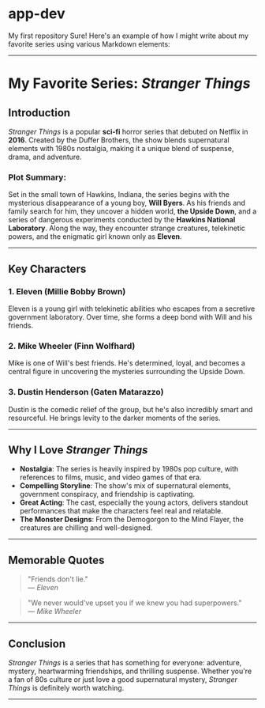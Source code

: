 # app-dev
My first repository
Sure! Here's an example of how I might write about my favorite series using various Markdown elements:

---

# **My Favorite Series: *Stranger Things***

## Introduction
*Stranger Things* is a popular **sci-fi** horror series that debuted on Netflix in **2016**. Created by the Duffer Brothers, the show blends supernatural elements with 1980s nostalgia, making it a unique blend of suspense, drama, and adventure.

### Plot Summary:
Set in the small town of Hawkins, Indiana, the series begins with the mysterious disappearance of a young boy, **Will Byers**. As his friends and family search for him, they uncover a hidden world, **the Upside Down**, and a series of dangerous experiments conducted by the **Hawkins National Laboratory**. Along the way, they encounter strange creatures, telekinetic powers, and the enigmatic girl known only as **Eleven**.

---

## Key Characters

### 1. **Eleven (Millie Bobby Brown)**
Eleven is a young girl with telekinetic abilities who escapes from a secretive government laboratory. Over time, she forms a deep bond with Will and his friends.

### 2. **Mike Wheeler (Finn Wolfhard)**
Mike is one of Will's best friends. He's determined, loyal, and becomes a central figure in uncovering the mysteries surrounding the Upside Down.

### 3. **Dustin Henderson (Gaten Matarazzo)**
Dustin is the comedic relief of the group, but he's also incredibly smart and resourceful. He brings levity to the darker moments of the series.

---

## Why I Love *Stranger Things*

- **Nostalgia**: The series is heavily inspired by 1980s pop culture, with references to films, music, and video games of that era.
- **Compelling Storyline**: The show's mix of supernatural elements, government conspiracy, and friendship is captivating.
- **Great Acting**: The cast, especially the young actors, delivers standout performances that make the characters feel real and relatable.
- **The Monster Designs**: From the Demogorgon to the Mind Flayer, the creatures are chilling and well-designed.

---

## Memorable Quotes
> "Friends don't lie."  
> — *Eleven*

> "We never would've upset you if we knew you had superpowers."  
> — *Mike Wheeler*

---

## Conclusion
*Stranger Things* is a series that has something for everyone: adventure, mystery, heartwarming friendships, and thrilling suspense. Whether you're a fan of 80s culture or just love a good supernatural mystery, *Stranger Things* is definitely worth watching.

---
